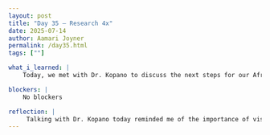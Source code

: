 ```yaml
---
layout: post
title: "Day 35 – Research 4x"
date: 2025-07-14
author: Aamari Joyner
permalink: /day35.html
tags: [""]

what_i_learned: |
    Today, we met with Dr. Kopano to discuss the next steps for our African Diaspora Media Hub project. He gave us helpful guidance on how to refine our approach and continue building a strong, purposeful platform. After the meeting, we continued our research, focusing specifically on African diaspora films and videos that reflect cultural identify, resilience, and global connections. I learned how visual media can express powerful narratives that written texts sometimes can't fully capture. This research continues to shape the direction and depth of our media hub.

blockers: |
    No blockers

reflection: |
     Talking with Dr. Kopano today reminded me of the importance of vision and structure in long-term projects. His insight helped clarify our path forward and motivated me to keep pushing for excellence. I enjoyed diving deeper into films and video content because it allowed me to see the diaspora experience through a creative lens. These stories are not just informative they're moving and meaningful. Each day, I feel more invested in the impact this project can have.
---
```

